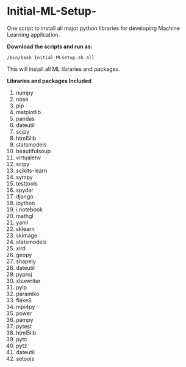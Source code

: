 # Initial-ML-Setup-
One script to install all major python libraries for developing Machine Learning application.

**Download the scripts and run as:**

`/bin/bash Initial_MLsetup.sh all`

This will install all ML libraries and packages.

**Libraries and packages Included**

1. numpy 
2. nose
3. pip
4. matplotlib
5. pandas
6. dateutil 
7. scipy 
8. html5lib 
9. statsmodels 
10. beautifulsoup
11. virtualenv 
12. scipy
13. scikits-learn
14. sympy 
15. testtools
16. spyder
17. django 
18. ipython 
19. i.notebook 
20. mathgl 
21. yaml 
22. sklearn 
23. skimage
24. statsmodels
25. xlrd
26. geopy
27. shapely
28. dateutil
29. pyproj
30. xlsxwriter
31. pyip 
32. paramiko 
33. flake8 
34. mpi4py 
35. power 
36. pampy  
37. pytest  
38. html5lib  
39. pytc  
40. pytz 
41. dateutil
42. setools

